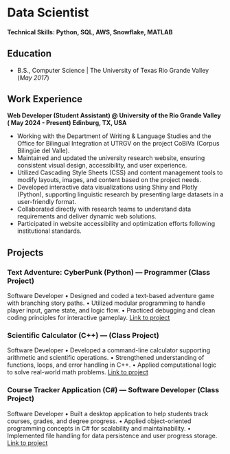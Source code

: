# Data Scientist

#### Technical Skills: Python, SQL, AWS, Snowflake, MATLAB

## Education		        		
- B.S., Computer Science | The University of Texas Rio Grande Valley (_May 2017_)

## Work Experience
**Web Developer (Student Assistant) @ University of the Rio Grande Valley ( May 2024 - Present) Edinburg, TX, USA**

- Working with the Department of Writing & Language Studies and the Office for Bilingual Integration at UTRGV on the project 
CoBiVa (Corpus Bilingüe del Valle).
-  Maintained and updated the university research website, ensuring consistent visual design, accessibility, and user experience.
-  Utilized Cascading Style Sheets (CSS) and content management tools to modify layouts, images, and content based on the project 
needs.
-  Developed interactive data visualizations using Shiny and Plotly (Python), supporting linguistic research by presenting large datasets in 
a user-friendly format.
-  Collaborated directly with research teams to understand data requirements and deliver dynamic web solutions.
-  Participated in website accessibility and optimization efforts following institutional standards.


## Projects
### Text Adventure: CyberPunk (Python) — Programmer (Class Project)
 Software Developer
 •  Designed and coded a text-based adventure game with branching story paths.
 •  Utilized modular programming to handle player input, game state, and logic flow.
 •  Practiced debugging and clean coding principles for interactive gameplay.
 [Link to project](https://github.com/JavierGravex/TextAdventure-CyberPunk) 
 
### Scientific Calculator (C++) — (Class Project)
 Software Developer
 •  Developed a command-line calculator supporting arithmetic and scientific operations.
 •  Strengthened understanding of functions, loops, and error handling in C++.
 •  Applied computational logic to solve real-world math problems.
 [Link to project](https://github.com/JavierGravex/Scientific_Calculator)
 
 ### Course Tracker Application (C#) — Software Developer (Class Project)
 Software Developer
 •  Built a desktop application to help students track courses, grades, and degree progress.
 •  Applied object-oriented programming concepts in C# for scalability and maintainability.
 •  Implemented file handling for data persistence and user progress storage.
 [Link to project](https://github.com/JavierGravex/Course-Tracker-Application)

